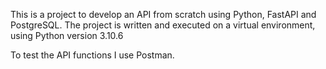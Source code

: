 This is a project to develop an API from scratch using Python, FastAPI and PostgreSQL. The project is written and executed on a virtual environment, using Python version 3.10.6

To test the API functions I use Postman.